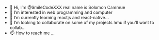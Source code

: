 - 👋 Hi, I’m @SmileCodeXXX real name is Solomon Cammue
- 👀 I’m interested in web programming and computer
- 🌱 I’m currently learning reactjs and react-native...
- 💞️ I’m looking to collaborate on some of my projects hmu if you'll want to collab...
- 📫 How to reach me ...

<!---
SmileCodeXXX/SmileCodeXXX is a ✨ special ✨ repository because its `README.md` (this file) appears on your GitHub profile.
You can click the Preview link to take a look at your changes.
--->
